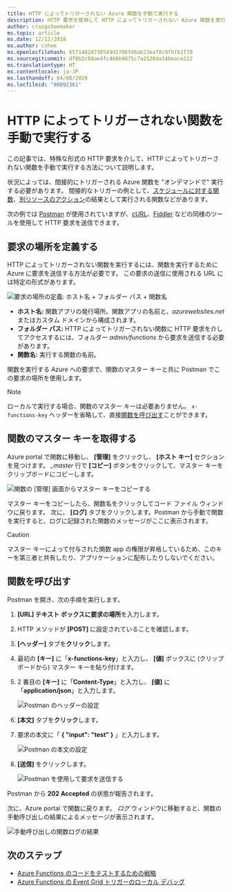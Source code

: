 ```yaml
---
title: HTTP によってトリガーされない Azure 関数を手動で実行する
description: HTTP 要求を使用して HTTP によってトリガーされない Azure 関数を実行する
author: craigshoemaker
ms.topic: article
ms.date: 12/12/2018
ms.author: cshoe
ms.openlocfilehash: 6571482d738549d2708fd8ab23eaf8c9f6fb1f70
ms.sourcegitcommit: df8b2c04ae4fc466b9875c7a2520da14beace222
ms.translationtype: HT
ms.contentlocale: ja-JP
ms.lasthandoff: 04/08/2020
ms.locfileid: "80892361"
---
```

# <a name="manually-run-a-non-http-triggered-function"></a>HTTP によってトリガーされない関数を手動で実行する

この記事では、特殊な形式の HTTP 要求を介して、HTTP によってトリガーされない関数を手動で実行する方法について説明します。

状況によっては、間接的にトリガーされる Azure 関数を "オンデマンドで" 実行する必要があります。  間接的なトリガーの例として、[スケジュールに対する関数](./functions-create-scheduled-function.md)、[別リソースのアクション](./functions-create-storage-blob-triggered-function.md)の結果として実行される関数などがあります。 

次の例では [Postman](https://www.getpostman.com/) が使用されていますが、[cURL](https://curl.haxx.se/)、[Fiddler](https://www.telerik.com/fiddler) などの同様のツールを使用して HTTP 要求を送信できます。

## <a name="define-the-request-location"></a>要求の場所を定義する

HTTP によってトリガーされない関数を実行するには、関数を実行するために Azure に要求を送信する方法が必要です。 この要求の送信に使用される URL には特定の形式があります。

![要求の場所の定義: ホスト名 + フォルダー パス + 関数名](./media/functions-manually-run-non-http/azure-functions-admin-url-anatomy.png)

- **ホスト名:** 関数アプリの発行場所。関数アプリの名前と、*azurewebsites.net* またはカスタム ドメインから構成されます。
- **フォルダー パス:** HTTP によってトリガーされない関数に HTTP 要求を介してアクセスするには、フォルダー *admin/functions* から要求を送信する必要があります。
- **関数名:** 実行する関数の名前。

関数を実行する Azure への要求で、関数のマスター キーと共に Postman でこの要求の場所を使用します。

> [!NOTE]
> ローカルで実行する場合、関数のマスター キーは必要ありません。 `x-functions-key` ヘッダーを省略して、直接[関数を呼び出す](#call-the-function)ことができます。

## <a name="get-the-functions-master-key"></a>関数のマスター キーを取得する

Azure portal で関数に移動し、 **[管理]** をクリックし、 **[ホスト キー]** セクションを見つけます。 *_master* 行で **[コピー]** ボタンをクリックして、マスター キーをクリップボードにコピーします。

![関数の [管理] 画面からマスター キーをコピーする](./media/functions-manually-run-non-http/azure-portal-functions-master-key.png)

マスター キーをコピーしたら、関数名をクリックしてコード ファイル ウィンドウに戻ります。 次に、 **[ログ]** タブをクリックします。Postman から手動で関数を実行すると、ログに記録された関数のメッセージがここに表示されます。

> [!CAUTION]  
> マスター キーによって付与された関数 app の権限が昇格しているため、このキーを第三者と共有したり、アプリケーションに配布したりしないでください。

## <a name="call-the-function"></a>関数を呼び出す

Postman を開き、次の手順を実行します。

1. **[URL] テキスト ボックスに要求の場所**を入力します。
2. HTTP メソッドが **[POST]** に設定されていることを確認します。
3. **[ヘッダー]** タブを**クリック**します。
4. 最初の **[キー]** に「**x-functions-key**」と入力し、 **[値]** ボックスに (クリップボードから) マスター キーを貼り付けます。
5. 2 番目の **[キー]** に「**Content-Type**」と入力し、 **[値]** に「**application/json**」と入力します。

    ![Postman のヘッダーの設定](./media/functions-manually-run-non-http/functions-manually-run-non-http-headers.png)

6. **[本文]** タブを**クリック**します。
7. 要求の本文に「 **{ "input": "test" }** 」と入力します。

    ![Postman の本文の設定](./media/functions-manually-run-non-http/functions-manually-run-non-http-body.png)

8. **[送信]** をクリックします。

    ![Postman を使用して要求を送信する](./media/functions-manually-run-non-http/functions-manually-run-non-http-send.png)

Postman から **202 Accepted** の状態が報告されます。

次に、Azure portal で関数に戻ります。 *ログ* ウィンドウに移動すると、関数の手動呼び出しの結果によるメッセージが表示されます。

![手動呼び出しの関数ログの結果](./media/functions-manually-run-non-http/azure-portal-function-log.png)

## <a name="next-steps"></a>次のステップ

- [Azure Functions のコードをテストするための戦略](./functions-test-a-function.md)
- [Azure Functions の Event Grid トリガーのローカル デバッグ](./functions-debug-event-grid-trigger-local.md)
